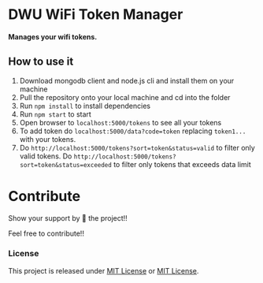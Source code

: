 # DWU WiFi Token Manager
#### Manages your wifi tokens.

## How to use it
1. Download mongodb client and node.js cli and install them on your machine
2. Pull the repository onto your local machine and cd into the folder
3. Run `npm install` to install dependencies
4. Run `npm start` to start
5. Open browser to `localhost:5000/tokens` to see all your tokens
6. To add token do `localhost:5000/data?code=token` replacing `token1...` with your tokens.
7. Do `http://localhost:5000/tokens?sort=token&status=valid` to filter only valid tokens. Do `http://localhost:5000/tokens?sort=token&status=exceeded` to filter only tokens that exceeds data limit

# Contribute
Show your support by 🌟 the project!!

Feel free to contribute!!

### License
This project is released under [MIT License](https://opensource.org/licenses/MIT) or [MIT License](LICENSE.txt).
